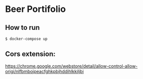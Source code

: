 # Beer Portifolio

## How to run

```$ docker-compose up```


## Cors extension:

https://chrome.google.com/webstore/detail/allow-control-allow-origi/nlfbmbojpeacfghkpbjhddihlkkiljbi
